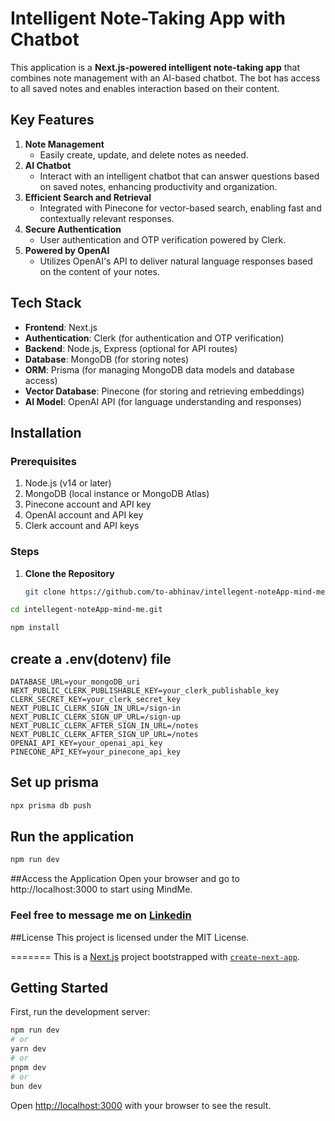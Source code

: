 
# Intelligent Note-Taking App with Chatbot

This application is a **Next.js-powered intelligent note-taking app** that combines note management with an AI-based chatbot. The bot has access to all saved notes and enables interaction based on their content.

## Key Features

1. **Note Management**  
   - Easily create, update, and delete notes as needed.
2. **AI Chatbot**  
   - Interact with an intelligent chatbot that can answer questions based on saved notes, enhancing productivity and organization.
3. **Efficient Search and Retrieval**  
   - Integrated with Pinecone for vector-based search, enabling fast and contextually relevant responses.
4. **Secure Authentication**  
   - User authentication and OTP verification powered by Clerk.
5. **Powered by OpenAI**  
   - Utilizes OpenAI's API to deliver natural language responses based on the content of your notes.


## Tech Stack

- **Frontend**: Next.js
- **Authentication**: Clerk (for authentication and OTP verification)
- **Backend**: Node.js, Express (optional for API routes)
- **Database**: MongoDB (for storing notes)
- **ORM**: Prisma (for managing MongoDB data models and database access)
- **Vector Database**: Pinecone (for storing and retrieving embeddings)
- **AI Model**: OpenAI API (for language understanding and responses)

## Installation

### Prerequisites

1. Node.js (v14 or later)
2. MongoDB (local instance or MongoDB Atlas)
3. Pinecone account and API key
4. OpenAI account and API key
5. Clerk account and API keys

### Steps

1. **Clone the Repository**

   ```bash
   git clone https://github.com/to-abhinav/intellegent-noteApp-mind-me.git

   ```
```bash
cd intellegent-noteApp-mind-me.git
```

```bash
npm install
```
## create a .env(dotenv) file
```
DATABASE_URL=your_mongoDB_uri
NEXT_PUBLIC_CLERK_PUBLISHABLE_KEY=your_clerk_publishable_key
CLERK_SECRET_KEY=your_clerk_secret_key
NEXT_PUBLIC_CLERK_SIGN_IN_URL=/sign-in
NEXT_PUBLIC_CLERK_SIGN_UP_URL=/sign-up
NEXT_PUBLIC_CLERK_AFTER_SIGN_IN_URL=/notes
NEXT_PUBLIC_CLERK_AFTER_SIGN_UP_URL=/notes
OPENAI_API_KEY=your_openai_api_key
PINECONE_API_KEY=your_pinecone_api_key
```

## Set up prisma
```bash
npx prisma db push
```
## Run the application 
```bash
npm run dev
```
##Access the Application 
Open your browser and go to http://localhost:3000 to start using MindMe.


### Feel free to message me on [Linkedin](https://www.linkedin.com/in/to-abhinav/) 


##License
This project is licensed under the MIT License.

=======
This is a [Next.js](https://nextjs.org) project bootstrapped with [`create-next-app`](https://nextjs.org/docs/app/api-reference/cli/create-next-app).

## Getting Started

First, run the development server:

```bash
npm run dev
# or
yarn dev
# or
pnpm dev
# or
bun dev
```

Open [http://localhost:3000](http://localhost:3000) with your browser to see the result.


